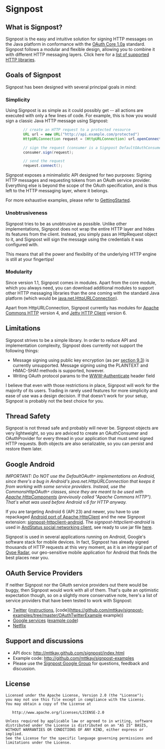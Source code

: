 Signpost
=====================================

What is Signpost?
------------

Signpost is the easy and intuitive solution for signing HTTP messages on the Java platform in conformance with the [OAuth Core 1.0a](http://oauth.net/core/1.0a) standard. Signpost follows a modular and flexible design, allowing you to combine it with different HTTP messaging layers. Click here for a [list of supported HTTP libraries](docs/SupportedHttpLibraries.md).

Goals of Signpost
------------

Signpost has been designed with several principal goals in mind:

### Simplicity
Using Signpost is as simple as it could possibly get -- all actions are executed with only a few lines of code. For example, this is how you would sign a classic Java HTTP message using Signpost:

```java
        // create an HTTP request to a protected resource
        URL url = new URL("http://api.example.com/protected")
        HttpURLConnection request = (HttpURLConnection) url.openConnection();

        // sign the request (consumer is a Signpost DefaultOAuthConsumer)
        consumer.sign(request);

        // send the request
        request.connect();
```

Signpost exposes a minimalistic API designed for two purposes: Signing HTTP messages and requesting tokens from an OAuth service provider. Everything else is beyond the scope of the OAuth specification, and is thus left to the HTTP messaging layer, where it belongs.

For more exhaustive examples, please refer to [GettingStarted](docs/GettingStarted.md).

### Unobtrusiveness
Signpost tries to be as unobtrusive as possible. Unlike other implementations, Signpost does not wrap the entire HTTP layer and hides its features from the client. Instead, you simply pass an HttpRequest object to it, and Signpost will sign the message using the credentials it was configured with.

This means that all the power and flexibility of the underlying HTTP engine is still at your fingertips!

### Modularity
Since version 1.1, Signpost comes in modules. Apart from the core module, which you always need, you can download additional modules to support other HTTP messaging libraries than the one coming with the standard Java platform (which would be [java.net.HttpURLConnection](http://java.sun.com/javase/6/docs/api/java/net/HttpURLConnection.html)).

Apart from HttpURLConnection, Signpost currently has modules for [Apache Commons HTTP](http://hc.apache.org/) version 4, and [Jetty HTTP Client](http://docs.codehaus.org/display/JETTY/Jetty+HTTP+Client) version 6.

Limitations
------------
Signpost strives to be a simple library. In order to reduce API and implementation complexity, Signpost does currently not support the following things:

  * Message signing using public key encryption (as per [section 9.3](http://oauth.net/core/1.0#anchor19)) is currently unsupported. Message signing using the PLAINTEXT and HMAC-SHA1 methods is supported, however.
  * Writing OAuth protocol params to the [WWW-Authenticate](http://www.w3.org/Protocols/rfc2616/rfc2616-sec14.html#sec14.47) header field

I believe that even with those restrictions in place, Signpost will work for the majority of its users. Trading in rarely used features for more simplicity and ease of use was a design decision. If that doesn't work for your setup, Signpost is probably not the best choice for you.

Thread Safety
------------
Signpost is not thread safe and probably will never be. Signpost objects are very lightweight, so you are adviced to create an OAuthConsumer and OAuthProvider for every thread in your application that must send signed HTTP requests. Both objects are also serializable, so you can persist and restore them later.

Google Android
------------
*IMPORTANT: Do NOT use the DefaultOAuth`*` implementations on Android, since there's a bug in Android's java.net.HttpURLConnection that keeps it from working with some service providers. Instead, use the CommonsHttpOAuth`*` classes, since they are meant to be used with [Apache HttpComponents](http://hc.apache.org/) (previously called "Apache Commons HTTP"). That's what was used before Android v.6 for HTTP anyway.*

If you are targeting Android 6 (API 23) and newer, you have to use repackaged [Android port of Apache HttpClient](https://github.com/smarek/httpclient-android) and the new Signpost extension: [signpost-httpclient-android](https://github.com/yvolk/signpost/tree/master/signpost-httpclient-android). The *signpost-httpclient-android* is used in [AndStatus social networking client](https://github.com/andstatus/andstatus), see ready to use jar file [here](https://github.com/andstatus/andstatus/tree/master/app/libs).

Signpost is used in several applications running on Android, Google's software stack for mobile devices. In fact, Signpost has already signed thousands of HTTP requests at this very moment, as it is an integral part of [Qype Radar](http://www.qype.co.uk/go-mobile), our geo-sensitive mobile application for Android that finds the best places near you. 

OAuth Service Providers
------------
If neither Signpost nor the OAuth service providers out there would be buggy, then Signpost would work with all of them. That's quite an optimistic expectation though, so on a slightly more conservative note, here's a list of service providers that have been tested to work with Signpost:

  * [Twitter](http://apiwiki.twitter.com) ([instructions](docs/TwitterAndSignpost.md), [code](https://github.com/mttkay/signpost-examples/tree/master/OAuthTwitterExample example))
  * [Google services](http://code.google.com/apis/accounts/docs/OAuth.html) ([example code](https://github.com/mttkay/signpost-examples/tree/master/OAuthGoogleExample))
  * [Netflix](https://github.com/mttkay/signpost-examples/tree/master/OAuthNetflixExample)


Support and discussions
------------
- API docs: http://mttkay.github.com/signpost/index.html
- Example code: http://github.com/mttkay/signpost-examples
- Please use the [Signpost Google Group](http://groups.google.com/group/signpost-users) for questions, feedback and discussion.

License
------------

    Licensed under the Apache License, Version 2.0 (the "License");
    you may not use this file except in compliance with the License.
    You may obtain a copy of the License at

       http://www.apache.org/licenses/LICENSE-2.0

    Unless required by applicable law or agreed to in writing, software
    distributed under the License is distributed on an "AS IS" BASIS,
    WITHOUT WARRANTIES OR CONDITIONS OF ANY KIND, either express or implied.
    See the License for the specific language governing permissions and
    limitations under the License.
